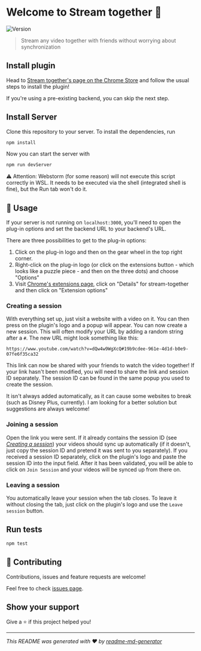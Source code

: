 # Welcome to Stream together 👋

![Version](https://img.shields.io/badge/dynamic/json?color=blue&url=https://raw.githubusercontent.com/LBBO/stream-together/main/package.json&query=$.version&label=version)

> Stream any video together with friends without worrying about synchronization

## Install plugin

Head to [Stream together's page on the Chrome Store](https://chrome.google.com/webstore/detail/stream-together/jkhdbmnngbiiogknojpnddmemomgjpjg)
and follow the usual steps to install the plugin!

If you're using a pre-existing backend, you can skip the next step.

## Install Server

Clone this repository to your server.
To install the dependencies, run

```sh
npm install
```

Now you can start the server with

```sh
npm run devServer
```

⚠ Attention: Webstorm (for some reason) will not execute this script correctly
in WSL. It needs to be executed via the shell (integrated shell is fine), but
the Run tab won't do it.

## 🚀 Usage

If your server is not running on `localhost:3000`, you'll need
to open the plug-in options and set the backend URL to your backend's URL.

There are three possibilities to get to the plug-in options:

1. Click on the plug-in logo and then on the gear wheel in the top right corner.
2. Right-click on the plug-in logo (or click on the extensions button - which looks like a
   puzzle piece - and then on the three dots) and choose "Options"
3. Visit [Chrome's extensions page](chrome:///extensions), click on "Details" for stream-together
   and then click on "Extension options"

### Creating a session

With everything set up, just visit a website with a video on it. You can then press on the plugin's
logo and a popup will appear. You can now create a new session. This will often modify your URL
by adding a random string after a `#`. The new URL might look something like this:

```
https://www.youtube.com/watch?v=dQw4w9WgXcQ#19b9cdee-961e-4d1d-b0e9-07fe6f35ca32
```

This link can now be shared with your friends to watch the video together! If your link hasn't been
modified, you will need to share the link and session ID separately. The session ID can be found in the
same popup you used to create the session.

It isn't always added automatically, as it can cause some websites
to break (such as Disney Plus, currently). I am looking for a better solution but suggestions are
always welcome!

### Joining a session

Open the link you were sent. If it already contains the session ID (see [_Creating a session_](#creating-a-session)) your
videos should sync up automatically (if it doesn't, just copy the session ID and pretend it was sent to you separately).
If you received a session ID separately, click on the plugin's
logo and paste the session ID into the input field. After it has been validated, you will be able to
click on `Join Session` and your videos will be synced up from there on.

### Leaving a session

You automatically leave your session when the tab closes. To leave it without closing the tab, just
click on the plugin's logo and use the `Leave session` button.

## Run tests

```sh
npm test
```

## 🤝 Contributing

Contributions, issues and feature requests are welcome!

Feel free to check
[issues page](https://github.com/LBBO/stream-together/issues).

## Show your support

Give a ⭐️ if this project helped you!

---

_This README was generated with ❤️ by
[readme-md-generator](https://github.com/kefranabg/readme-md-generator)_
